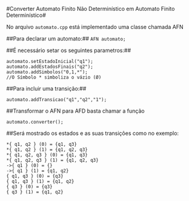 #Converter Automato Finito Não Determinístico em Automato Finito Determinístico#

No arquivo ```automato.cpp``` está implementado uma classe chamada AFN 

##Para declarar um automato:##
```AFN automato;``` 

##É necessário setar os seguintes parametros:##

```automato.addEstados("q1,q2,q3");
automato.setEstadoInicial("q1");
automato.addEstadosFinais("q2");
automato.addSimbolos("0,1,*");
//O Símbolo * simboliza o vázio (Ø)
```

##Para incluir uma transição:##
```
automato.addTransicao("q1","q2","1");
```

##Transformar o AFN para AFD basta chamar a função 
```
automato.converter();
```

##Será mostrado os estados e as suas transições como no exemplo:
``` 
*{ q1, q2 } (0) = {q1, q3}
*{ q1, q2 } (1) = {q1, q2, q3}
*{ q1, q2, q3 } (0) = {q1, q3}
*{ q1, q2, q3 } (1) = {q1, q2, q3}
->{ q1 } (0) = {}
->{ q1 } (1) = {q1, q2}
{ q1, q3 } (0) = {q3}
{ q1, q3 } (1) = {q1, q2}
{ q3 } (0) = {q3}
{ q3 } (1) = {q1, q2}
```